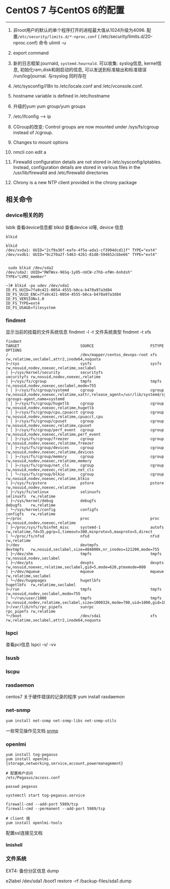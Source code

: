 # CentOS 7 与CentOS 6的配置
---

1. 非root用户的默认的单个程序打开的进程最大值从1024升级为4096.
  配置`/etc/security/limits.d/*-nproc.conf` ( /etc/security/limits.d/20-nproc.conf)
  命令 ulimit -u
2. export command 
3. 新的日志框架:journald, `systemd.hournald`. 
  可以收集: syslog信息, kernel信息, 初始化ram,disk和刚启动的信息, 可以发送到标准输出和标准错误
  /run/log/journal.  与rsyslog 同时存在
4. /etc/sysconfig/i18n to /etc/locale.conf and /etc/vconsole.conf.
5. hostname variable is defined in /etc/hostname
6. 升级的yum
  yum group/yum groups

7. /etc/ifconfig --> ip  
8. CGroup的改变: Control groups are now mounted under /sys/fs/cgroup instead of /cgroup.
9. Changes to mount options
10.  nmcli con edit a
11.  Firewalld configuration details are not stored in /etc/sysconfig/iptables. Instead, configuration details are stored in various files in the /usr/lib/firewalld and /etc/firewalld directories
12. Chrony is a new NTP client provided in the chrony package


## 相关命令
### device相关的的
lsblk 查看device信息都
blkid 查看device id等, device 信息
```
blkid 

blkid
/dev/xvda1: UUID="2cf9a36f-eafe-4f5a-ada1-cf3994dcd11f" TYPE="ext4" 
/dev/xvdb1: UUID="9c270a2f-5463-4261-81d8-594652cbbe66" TYPE="ext4"


 sudo blkid /dev/sda2 
/dev/sda2: UUID="RWTWxx-96Sq-1yO5-nUCW-z7hb-ofWn-6nhdsh" TYPE="LVM2_member"

~]# blkid -po udev /dev/vda1
ID_FS_UUID=7fa9c421-0054-4555-b0ca-b470a97a3d84
ID_FS_UUID_ENC=7fa9c421-0054-4555-b0ca-b470a97a3d84
ID_FS_VERSION=1.0
ID_FS_TYPE=ext4
ID_FS_USAGE=filesystem
```

### findmnt

显示当前的挂载的文件系统信息
findmnt -l
-t 文件系统类型 findmnt -t xfs

```
findmnt
TARGET                           SOURCE                         FSTYPE     OPTIONS
/                                /dev/mapper/centos_devops-root xfs        rw,relatime,seclabel,attr2,inode64,noquota
├─/sys                           sysfs                          sysfs      rw,nosuid,nodev,noexec,relatime,seclabel
│ ├─/sys/kernel/security         securityfs                     securityfs rw,nosuid,nodev,noexec,relatime
│ ├─/sys/fs/cgroup               tmpfs                          tmpfs      ro,nosuid,nodev,noexec,seclabel,mode=755
│ │ ├─/sys/fs/cgroup/systemd     cgroup                         cgroup     rw,nosuid,nodev,noexec,relatime,xattr,release_agent=/usr/lib/systemd/systemd-cgroups-agent,name=systemd
│ │ ├─/sys/fs/cgroup/hugetlb     cgroup                         cgroup     rw,nosuid,nodev,noexec,relatime,hugetlb
│ │ ├─/sys/fs/cgroup/cpu,cpuacct cgroup                         cgroup     rw,nosuid,nodev,noexec,relatime,cpuacct,cpu
│ │ ├─/sys/fs/cgroup/cpuset      cgroup                         cgroup     rw,nosuid,nodev,noexec,relatime,cpuset
│ │ ├─/sys/fs/cgroup/perf_event  cgroup                         cgroup     rw,nosuid,nodev,noexec,relatime,perf_event
│ │ ├─/sys/fs/cgroup/freezer     cgroup                         cgroup     rw,nosuid,nodev,noexec,relatime,freezer
│ │ ├─/sys/fs/cgroup/devices     cgroup                         cgroup     rw,nosuid,nodev,noexec,relatime,devices
│ │ ├─/sys/fs/cgroup/memory      cgroup                         cgroup     rw,nosuid,nodev,noexec,relatime,memory
│ │ ├─/sys/fs/cgroup/net_cls     cgroup                         cgroup     rw,nosuid,nodev,noexec,relatime,net_cls
│ │ └─/sys/fs/cgroup/blkio       cgroup                         cgroup     rw,nosuid,nodev,noexec,relatime,blkio
│ ├─/sys/fs/pstore               pstore                         pstore     rw,nosuid,nodev,noexec,relatime
│ ├─/sys/fs/selinux              selinuxfs                      selinuxfs  rw,relatime
│ ├─/sys/kernel/debug            debugfs                        debugfs    rw,relatime
│ └─/sys/kernel/config           configfs                       configfs   rw,relatime
├─/proc                          proc                           proc       rw,nosuid,nodev,noexec,relatime
│ ├─/proc/sys/fs/binfmt_misc     systemd-1                      autofs     rw,relatime,fd=35,pgrp=1,timeout=300,minproto=5,maxproto=5,direct
│ └─/proc/fs/nfsd                nfsd                           nfsd       rw,relatime
├─/dev                           devtmpfs                       devtmpfs   rw,nosuid,seclabel,size=484800k,nr_inodes=121200,mode=755
│ ├─/dev/shm                     tmpfs                          tmpfs      rw,nosuid,nodev,seclabel
│ ├─/dev/pts                     devpts                         devpts     rw,nosuid,noexec,relatime,seclabel,gid=5,mode=620,ptmxmode=000
│ ├─/dev/mqueue                  mqueue                         mqueue     rw,relatime,seclabel
│ └─/dev/hugepages               hugetlbfs                      hugetlbfs  rw,relatime,seclabel
├─/run                           tmpfs                          tmpfs      rw,nosuid,nodev,seclabel,mode=755
│ └─/run/user/1000               tmpfs                          tmpfs      rw,nosuid,nodev,relatime,seclabel,size=100032k,mode=700,uid=1000,gid=1000
├─/var/lib/nfs/rpc_pipefs        sunrpc                         rpc_pipefs rw,relatime
└─/boot                          /dev/sda1                      xfs        rw,relatime,seclabel,attr2,inode64,noquota
```


### lspci
查看pci信息
lspci -v/ -vv

### lsusb

### lscpu

### rasdaemon
centos7 关于硬件错误的记录的程序
yum install rasdaemon


### net-snmp
```
yum install net-snmp net-snmp-libs net-snmp-utils
```

一些常见操作见文档
[snmp](https://access.redhat.com/documentation/en-US/Red_Hat_Enterprise_Linux/7/html/System_Administrators_Guide/sect-System_Monitoring_Tools-Net-SNMP.html)


### openlmi
```
yum install tog-pegasus
yum install openlmi-{storage,networking,service,account,powermanagement}

# 配置用户访问
/etc/Pegasus/access.conf

passwd pegasus

systemctl start tog-pegasus.service

firewall-cmd --add-port 5989/tcp
firewall-cmd --permanent --add-port 5989/tcp

# client 端 
yum install openlmi-tools

```

配置ssl连接见文档


#### lmishell


### 文件系统

EXT4:
备份分区信息
dump

e2label /dev/sda1 /boot1
restore -rf /backup-files/sda1.dump
